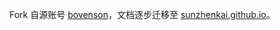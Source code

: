 Fork 自源账号 [bovenson](https://github.com/bovenson/notes)，文档逐步迁移至 [sunzhenkai.github.io](https://github.com/sunzhenkai/sunzhenkai.github.io)。